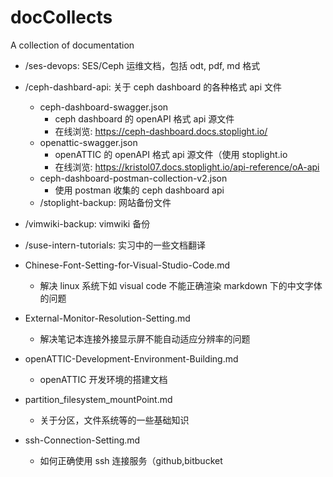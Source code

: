 # docCollects
A collection of documentation

- /ses-devops: SES/Ceph 运维文档，包括 odt, pdf, md 格式

- /ceph-dashbard-api: 关于 ceph dashboard 的各种格式 api 文件
  - ceph-dashboard-swagger.json
    - ceph dashboard 的 openAPI 格式 api 源文件
    - 在线浏览: https://ceph-dashboard.docs.stoplight.io/
  - openattic-swagger.json
    - openATTIC 的 openAPI 格式 api 源文件（使用 stoplight.io
    - 在线浏览: https://kristol07.docs.stoplight.io/api-reference/oA-api
  - ceph-dashboard-postman-collection-v2.json
    - 使用 postman 收集的 ceph dashboard api
  - /stoplight-backup: 网站备份文件

- /vimwiki-backup: vimwiki 备份

- /suse-intern-tutorials: 实习中的一些文档翻译

- Chinese-Font-Setting-for-Visual-Studio-Code.md
  - 解决 linux 系统下如 visual code 不能正确渲染 markdown 下的中文字体的问题

- External-Monitor-Resolution-Setting.md
  - 解决笔记本连接外接显示屏不能自动适应分辨率的问题

- openATTIC-Development-Environment-Building.md
  - openATTIC 开发环境的搭建文档

- partition_filesystem_mountPoint.md
  - 关于分区，文件系统等的一些基础知识

- ssh-Connection-Setting.md
  - 如何正确使用 ssh 连接服务（github,bitbucket
